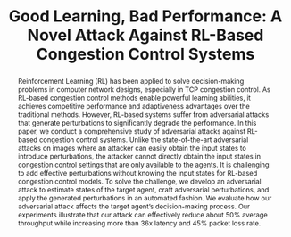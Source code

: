 ---
title: "Good Learning, Bad Performance: A Novel Attack Against RL-Based Congestion Control Systems"
excerpt: IEEE Transactions on Information Forensics and Security (TIFS) 2022
authors: Zijie Yang, Jiahao Cao, <strong>Zhuotao Liu</strong><sup>✉️</sup>, Xiaoli Zhang, Kun Sun, Qi Li
doi: https://ieeexplore.ieee.org/abstract/document/9722881
seq: 2
abstract: "Reinforcement Learning (RL) has been applied to solve decision-making problems in computer network designs, especially in TCP congestion control. As RL-based congestion control methods enable powerful learning abilities, it achieves competitive performance and adaptiveness advantages over the traditional methods. However, RL-based systems suffer from adversarial attacks that generate perturbations to significantly degrade the performance. In this paper, we conduct a comprehensive study of adversarial attacks against RL-based congestion control systems. Unlike the state-of-the-art adversarial attacks on images where an attacker can easily obtain the input states to introduce perturbations, the attacker cannot directly obtain the input states in congestion control settings that are only available to the agents. It is challenging to add effective perturbations without knowing the input states for RL-based congestion control models. To solve the challenge, we develop an adversarial attack to estimate states of the target agent, craft adversarial perturbations, and apply the generated perturbations in an automated fashion. We evaluate how our adversarial attack affects the target agent’s decision-making process. Our experiments illustrate that our attack can effectively reduce about 50% average throughput while increasing more than 36x latency and 45% packet loss rate."
tag: TIFS 22
year: 2022

---